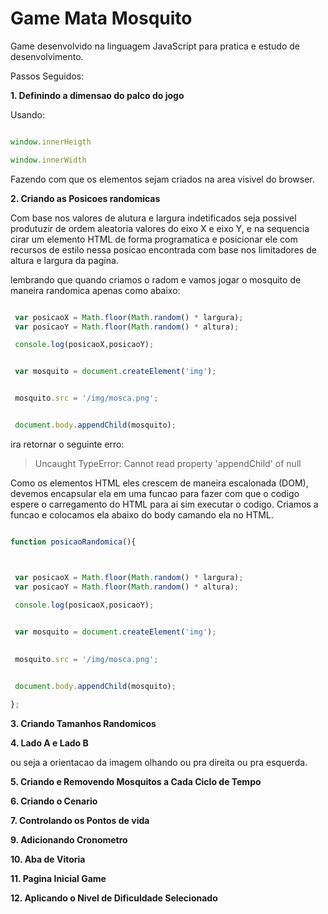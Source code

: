 # Game Mata Mosquito


Game desenvolvido na linguagem JavaScript para pratica e estudo de desenvolvimento. 

Passos Seguidos:

**1. Definindo a dimensao do palco do jogo**

Usando:

```JavaScript

window.innerHeigth

window.innerWidth

```

Fazendo com que os elementos sejam criados na area visivel do browser.

**2. Criando as Posicoes randomicas**

Com base nos valores de alutura e largura indetificados seja possivel produtuzir de ordem aleatoria valores do eixo X e eixo Y, e na sequencia cirar um elemento HTML de forma programatica e posicionar ele com recursos de estilo nessa posicao encontrada com base nos limitadores de altura e largura da pagina.

lembrando que quando criamos o radom e vamos jogar o mosquito de maneira randomica apenas como abaixo:

```JavaScript

 var posicaoX = Math.floor(Math.random() * largura);  
 var posicaoY = Math.floor(Math.random() * altura);

 console.log(posicaoX,posicaoY);


 var mosquito = document.createElement('img'); 


 mosquito.src = '/img/mosca.png';


 document.body.appendChild(mosquito);

```
 ira retornar o seguinte erro:

 > Uncaught TypeError: Cannot read property 'appendChild' of null

Como os elementos HTML eles crescem de maneira escalonada (DOM), devemos encapsular ela em uma funcao para fazer com que o codigo espere o carregamento do HTML para ai sim executar o codigo. Criamos a funcao e colocamos ela abaixo do body camando ela no HTML. 


```JavaScript

function posicaoRandomica(){



 var posicaoX = Math.floor(Math.random() * largura);  
 var posicaoY = Math.floor(Math.random() * altura);

 console.log(posicaoX,posicaoY);

 
 var mosquito = document.createElement('img'); 

 
 mosquito.src = '/img/mosca.png';


 document.body.appendChild(mosquito);

};


```

**3. Criando Tamanhos Randomicos**

**4. Lado A e Lado B**

ou seja a orientacao da imagem olhando ou pra direita ou pra esquerda. 


**5. Criando e Removendo Mosquitos a Cada Ciclo de Tempo**

**6. Criando o Cenario**

**7. Controlando os Pontos de vida**

**9. Adicionando Cronometro**

**10. Aba de Vitoria**

**11. Pagina Inicial Game**

**12. Aplicando o Nivel de Dificuldade Selecionado**